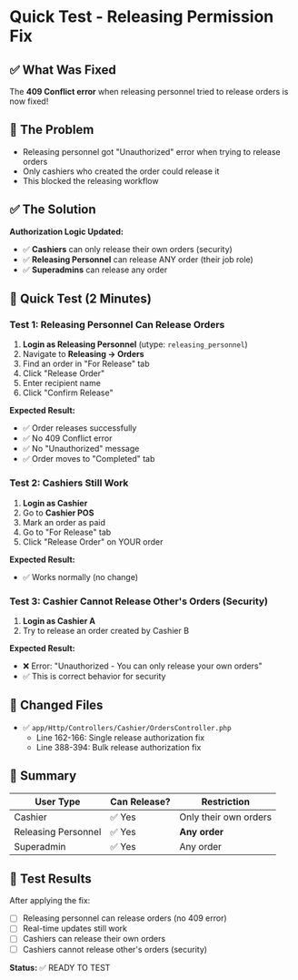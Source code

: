 # Quick Test - Releasing Permission Fix

## ✅ What Was Fixed

The **409 Conflict error** when releasing personnel tried to release orders is now fixed!

## 🔧 The Problem

- Releasing personnel got "Unauthorized" error when trying to release orders
- Only cashiers who created the order could release it
- This blocked the releasing workflow

## ✅ The Solution

**Authorization Logic Updated:**

- ✅ **Cashiers** can only release their own orders (security)
- ✅ **Releasing Personnel** can release ANY order (their job role)
- ✅ **Superadmins** can release any order

## 🧪 Quick Test (2 Minutes)

### Test 1: Releasing Personnel Can Release Orders

1. **Login as Releasing Personnel** (utype: `releasing_personnel`)
2. Navigate to **Releasing → Orders**
3. Find an order in "For Release" tab
4. Click "Release Order"
5. Enter recipient name
6. Click "Confirm Release"

**Expected Result:**

- ✅ Order releases successfully
- ✅ No 409 Conflict error
- ✅ No "Unauthorized" message
- ✅ Order moves to "Completed" tab

### Test 2: Cashiers Still Work

1. **Login as Cashier**
2. Go to **Cashier POS**
3. Mark an order as paid
4. Go to "For Release" tab
5. Click "Release Order" on YOUR order

**Expected Result:**

- ✅ Works normally (no change)

### Test 3: Cashier Cannot Release Other's Orders (Security)

1. **Login as Cashier A**
2. Try to release an order created by Cashier B

**Expected Result:**

- ❌ Error: "Unauthorized - You can only release your own orders"
- ✅ This is correct behavior for security

## 📝 Changed Files

- ✅ `app/Http/Controllers/Cashier/OrdersController.php`
    - Line 162-166: Single release authorization fix
    - Line 388-394: Bulk release authorization fix

## 🎯 Summary

| User Type           | Can Release? | Restriction           |
| ------------------- | ------------ | --------------------- |
| Cashier             | ✅ Yes       | Only their own orders |
| Releasing Personnel | ✅ Yes       | **Any order**         |
| Superadmin          | ✅ Yes       | Any order             |

## 🎉 Test Results

After applying the fix:

- [ ] Releasing personnel can release orders (no 409 error)
- [ ] Real-time updates still work
- [ ] Cashiers can release their own orders
- [ ] Cashiers cannot release other's orders (security)

**Status:** ✅ READY TO TEST
